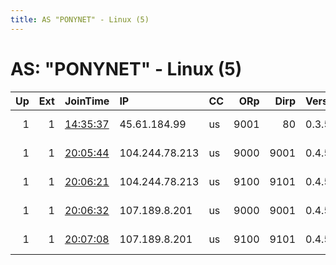 ```yaml
---
title: AS "PONYNET" - Linux (5)
---
```


# AS: "PONYNET" - Linux (5)

|   Up |   Ext | JoinTime                                                                                            | IP             | CC   |   ORp |   Dirp | Version   | Contact                   | Nickname       |   eFamMembers |
|-----:|------:|:----------------------------------------------------------------------------------------------------|:---------------|:-----|------:|-------:|:----------|:--------------------------|:---------------|--------------:|
|    1 |     1 | [14:35:37](https://metrics.torproject.org/rs.html#details/77E129568D9A067C79C9F9164242339A489119DF) | 45.61.184.99   | us   |  9001 |     80 | 0.3.5.16  | visit at loopchan dot top | loopchanDOTtop |             1 |
|    1 |     1 | [20:05:44](https://metrics.torproject.org/rs.html#details/27FAE99C0DBA8CD9DBFE42D2D2464B4C68EEB00D) | 104.244.78.213 | us   |  9000 |   9001 | 0.4.5.10  | email:Quetzalcoatl relays | Quetzalcoatl   |           174 |
|    1 |     1 | [20:06:21](https://metrics.torproject.org/rs.html#details/F0D01EB1FDC508279AB3412AF3FC950BB1DA2AD1) | 104.244.78.213 | us   |  9100 |   9101 | 0.4.5.10  | email:Quetzalcoatl relays | Quetzalcoatl   |           174 |
|    1 |     1 | [20:06:32](https://metrics.torproject.org/rs.html#details/34CA0E8F7838FCC9984C7BAA282884A4F843A423) | 107.189.8.201  | us   |  9000 |   9001 | 0.4.5.10  | email:Quetzalcoatl relays | Quetzalcoatl   |           174 |
|    1 |     1 | [20:07:08](https://metrics.torproject.org/rs.html#details/44FF5FFA5F90096198D514412A78C1692DBEB0EA) | 107.189.8.201  | us   |  9100 |   9101 | 0.4.5.10  | email:Quetzalcoatl relays | Quetzalcoatl   |           174 |

